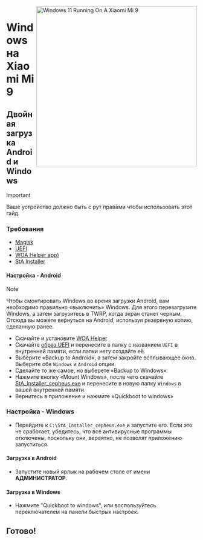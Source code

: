 <img align="right" src="https://raw.githubusercontent.com/woacepheus/Port-Windows-11-Xiaomi-Mi-9/main/cepheus.png" width="425" alt="Windows 11 Running On A Xiaomi Mi 9">

# Windows на Xiaomi Mi 9

## Двойная загрузка Android и Windows
> [!Important]
> Ваше устройство должно быть с рут правами чтобы использовать этот гайд.

### Требования
- [Magisk](https://github.com/topjohnwu/Magisk/releases/latest)
- [UEFI](https://github.com/woacepheus/Port-Windows-11-Xiaomi-Mi-9/releases/download/1.2/MuCepheusDisableSecureBoot.img)
- [WOA Helper app)](https://github.com/woacepheus/Port-Windows-11-Xiaomi-Mi-9/releases/download/Dualboot/woahelper.apk)
- [StA Installer](https://github.com/woacepheus/Port-Windows-11-Xiaomi-Mi-9/releases/download/Dualboot/StA_Installer_cepheus.exe)

#### Настройка - Android
> [!NOTE]
>
> Чтобы смонтировать Windows во время загрузки Android, вам необходимо правильно «выключить» Windows. Для этого перезагрузите Windows, а затем загрузитесь в TWRP, когда экран станет черным. Отсюда вы можете вернуться на Android, используя резервную копию, сделанную ранее.

- Скачайте и установите [WOA Helper](https://github.com/woacepheus/Port-Windows-11-Xiaomi-Mi-9/releases/download/Dualboot/woahelper.apk)
- Скачайте [образ UEFI](https://github.com/woacepheus/Port-Windows-11-Xiaomi-Mi-9/releases/download/1.2/MuCepheusDisableSecureBoot.img) и перенесите в папку с названием `UEFI` в внутренней памяти, если папки нету создайте её.
- Выберите «Backup to Android», а затем закройте всплывающее окно. Выберите обе `Windows` и `Android` опции.
- Сделайте то же самое, но выберете «Backup to Windows» 
- Нажмите кнопку «Mount Windows», после чего скачайте [StA_Installer_cepheus.exe](https://github.com/woacepheus/Port-Windows-11-Xiaomi-Mi-9/releases/download/Dualboot/StA_Installer_cepheus.exe) и перенесите в новую папку `Windows` в вашей внутренней памяти.
- Вернитесь в приложение и нажмите «Quickboot to windows»

### Настройка - Windows
- Перейдите к `C:\StA_Installer_cepheus.exe` и запустите его. Если это не сработает, убедитесь, что все антивирусные программы отключены, поскольку они, вероятно, не позволят приложению запуститься.


#### Загрузка в Android
   - Запустите новый ярлык на рабочем столе от имени **АДМИНИСТРАТОР**.

#### Загрузка в Windows 
   - Нажмите "Quickboot to windows", или воспользуйтесь переключателем на панели быстрых настроек.

## Готово!
